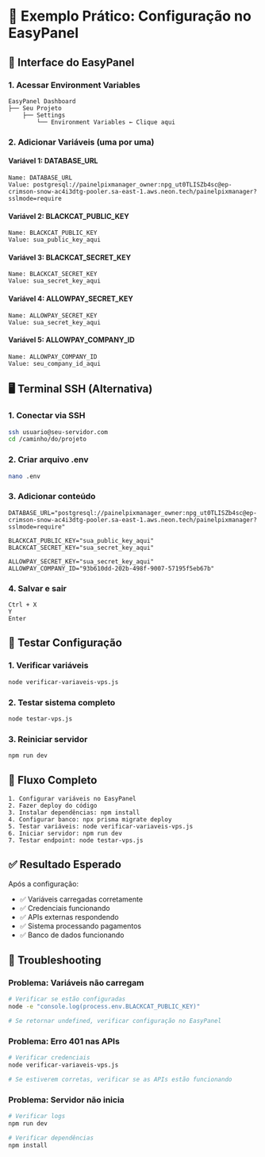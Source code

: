 # 🎯 Exemplo Prático: Configuração no EasyPanel

## 📱 Interface do EasyPanel

### 1. **Acessar Environment Variables**
```
EasyPanel Dashboard
├── Seu Projeto
    ├── Settings
        └── Environment Variables ← Clique aqui
```

### 2. **Adicionar Variáveis (uma por uma)**

#### **Variável 1: DATABASE_URL**
```
Name: DATABASE_URL
Value: postgresql://painelpixmanager_owner:npg_ut0TLISZb4sc@ep-crimson-snow-ac4i3dtg-pooler.sa-east-1.aws.neon.tech/painelpixmanager?sslmode=require
```

#### **Variável 2: BLACKCAT_PUBLIC_KEY**
```
Name: BLACKCAT_PUBLIC_KEY
Value: sua_public_key_aqui
```

#### **Variável 3: BLACKCAT_SECRET_KEY**
```
Name: BLACKCAT_SECRET_KEY
Value: sua_secret_key_aqui
```

#### **Variável 4: ALLOWPAY_SECRET_KEY**
```
Name: ALLOWPAY_SECRET_KEY
Value: sua_secret_key_aqui
```

#### **Variável 5: ALLOWPAY_COMPANY_ID**
```
Name: ALLOWPAY_COMPANY_ID
Value: seu_company_id_aqui
```

## 🖥️ Terminal SSH (Alternativa)

### 1. **Conectar via SSH**
```bash
ssh usuario@seu-servidor.com
cd /caminho/do/projeto
```

### 2. **Criar arquivo .env**
```bash
nano .env
```

### 3. **Adicionar conteúdo**
```env
DATABASE_URL="postgresql://painelpixmanager_owner:npg_ut0TLISZb4sc@ep-crimson-snow-ac4i3dtg-pooler.sa-east-1.aws.neon.tech/painelpixmanager?sslmode=require"

BLACKCAT_PUBLIC_KEY="sua_public_key_aqui"
BLACKCAT_SECRET_KEY="sua_secret_key_aqui"

ALLOWPAY_SECRET_KEY="sua_secret_key_aqui"
ALLOWPAY_COMPANY_ID="93b610dd-202b-498f-9007-57195f5eb67b"
```

### 4. **Salvar e sair**
```
Ctrl + X
Y
Enter
```

## 🧪 Testar Configuração

### 1. **Verificar variáveis**
```bash
node verificar-variaveis-vps.js
```

### 2. **Testar sistema completo**
```bash
node testar-vps.js
```

### 3. **Reiniciar servidor**
```bash
npm run dev
```

## 🔄 Fluxo Completo

```
1. Configurar variáveis no EasyPanel
2. Fazer deploy do código
3. Instalar dependências: npm install
4. Configurar banco: npx prisma migrate deploy
5. Testar variáveis: node verificar-variaveis-vps.js
6. Iniciar servidor: npm run dev
7. Testar endpoint: node testar-vps.js
```

## ✅ Resultado Esperado

Após a configuração:
- ✅ Variáveis carregadas corretamente
- ✅ Credenciais funcionando
- ✅ APIs externas respondendo
- ✅ Sistema processando pagamentos
- ✅ Banco de dados funcionando

## 🚨 Troubleshooting

### Problema: Variáveis não carregam
```bash
# Verificar se estão configuradas
node -e "console.log(process.env.BLACKCAT_PUBLIC_KEY)"

# Se retornar undefined, verificar configuração no EasyPanel
```

### Problema: Erro 401 nas APIs
```bash
# Verificar credenciais
node verificar-variaveis-vps.js

# Se estiverem corretas, verificar se as APIs estão funcionando
```

### Problema: Servidor não inicia
```bash
# Verificar logs
npm run dev

# Verificar dependências
npm install
```
